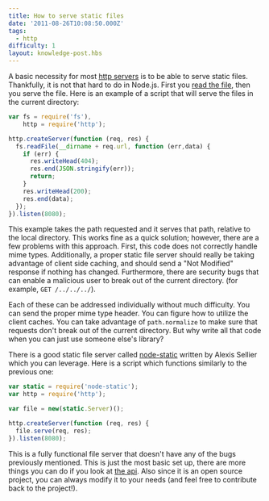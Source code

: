 ```yaml
---
title: How to serve static files
date: '2011-08-26T10:08:50.000Z'
tags:
  - http
difficulty: 1
layout: knowledge-post.hbs
---
```


A basic necessity for most [http servers](/en/knowledge/HTTP/servers/how-to-create-a-HTTPS-server/) is to be able to serve static files. Thankfully, it is not that hard to do in Node.js. First you [read the file](/en/knowledge/file-system/how-to-read-files-in-nodejs/), then you serve the file. Here is an example of a script that will serve the files in the current directory:

```javascript
var fs = require('fs'),
    http = require('http');

http.createServer(function (req, res) {
  fs.readFile(__dirname + req.url, function (err,data) {
    if (err) {
      res.writeHead(404);
      res.end(JSON.stringify(err));
      return;
    }
    res.writeHead(200);
    res.end(data);
  });
}).listen(8080);
```

This example takes the path requested and it serves that path, relative to the local directory. This works fine as a quick solution; however, there are a few problems with this approach. First, this code does not correctly handle mime types. Additionally, a proper static file server should really be taking advantage of client side caching, and should send a "Not Modified" response if nothing has changed. Furthermore, there are security bugs that can enable a malicious user to break out of the current directory. (for example, `GET /../../../`).

Each of these can be addressed individually without much difficulty. You can send the proper mime type header. You can figure how to utilize the client caches. You can take advantage of `path.normalize` to make sure that requests don't break out of the current directory. But why write all that code when you can just use someone else's library?

There is a good static file server called [node-static](https://github.com/cloudhead/node-static) written by Alexis Sellier which you can leverage. Here is a script which functions similarly to the previous one:

```javascript
var static = require('node-static');
var http = require('http');

var file = new(static.Server)();

http.createServer(function (req, res) {
  file.serve(req, res);
}).listen(8080);
```

This is a fully functional file server that doesn't have any of the bugs previously mentioned. This is just the most basic set up, there are more things you can do if you look at [the api](https://github.com/cloudhead/node-static). Also since it is an open source project, you can always modify it to your needs (and feel free to contribute back to the project!).
